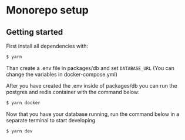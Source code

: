 # Monorepo setup

## Getting started

First install all dependencies with:

```bash
$ yarn
```

Than create a .env file in packages/db and set `DATABASE_URL` (You can change the variables in docker-compose.yml)

After you have created the .env inside of packages/db you can run the postgres and redis container with the command below:

```bash
$ yarn docker
```

Now that you have your database running, run the command below in a separate terminal to start developing

```bash
$ yarn dev
```
